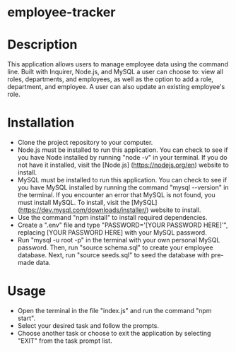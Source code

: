 # employee-tracker

# Description

This application allows users to manage employee data using the command line. Built with Inquirer, Node.js, and MySQL a user can choose to: view all roles, departments, and employees, as well as the option to add a role, department, and employee. A user can also update an existing employee's role.

# Installation

* Clone the project repository to your computer.
* Node.js must be installed to run this application. You can check to see if you have Node installed by running "node -v" in your terminal. If you do not have it installed, visit the [Node.js] (https://nodejs.org/en) website to install.
* MySQL must be installed to run this application. You can check to see if you have MySQL installed by running the command "mysql --version" in the terminal. If you encounter an error that MySQL is not found, you must install MySQL. To install, visit the [MySQL] (https://dev.mysql.com/downloads/installer/) website to install. 
* Use the command "npm install" to install required dependencies.
* Create a ".env" file and type "PASSWORD='[YOUR PASSWORD HERE]'", replacing  [YOUR PASSWORD HERE] with your MySQL password.
* Run "mysql -u root -p" in the terminal with your own personal MySQL password. Then, run "source schema.sql" to create your employee database. Next, run "source seeds.sql" to seed the database with pre-made data.

# Usage

* Open the terminal in the file "index.js" and run the command "npm start".
* Select your desired task and follow the prompts.
* Choose another task or choose to exit the application by selecting "EXIT" from the task prompt list.


